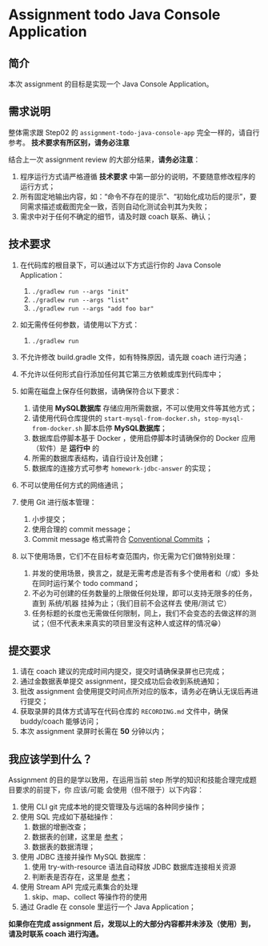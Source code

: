 # Assignment todo Java Console Application

## 简介

本次 assignment 的目标是实现一个 Java Console Application。

## 需求说明

整体需求跟 Step02 的 `assignment-todo-java-console-app` 完全一样的，请自行参考。 **技术要求有所区别，请务必注意**

结合上一次 assignment review 的大部分结果，**请务必注意**：

1. 程序运行方式请严格遵循 **技术要求** 中第一部分的说明，不要随意修改程序的运行方式；
1. 所有固定地输出内容，如：“命令不存在的提示”、“初始化成功后的提示”，要同需求描述或截图完全一致，否则自动化测试会判其为失败；
1. 需求中对于任何不确定的细节，请及时跟 coach 联系、确认；

## 技术要求

1. 在代码库的根目录下，可以通过以下方式运行你的 Java Console Application：
   1. `./gradlew run --args "init"`
   1. `./gradlew run --args "list"`
   1. `./gradlew run --args "add foo bar"`
1. 如无需传任何参数，请使用以下方式：
   1. `./gradlew run`
1. 不允许修改 build.gradle 文件，如有特殊原因，请先跟 coach 进行沟通；
1. 不允许以任何形式自行添加任何其它第三方依赖或库到代码库中；
1. 如需在磁盘上保存任何数据，请确保符合以下要求：
   1. 请使用 **MySQL数据库** 存储应用所需数据，不可以使用文件等其他方式；
   1. 请使用代码仓库提供的 `start-mysql-from-docker.sh`，`stop-mysql-from-docker.sh` 脚本启停 **MySQL数据库**；
   1. 数据库启停脚本基于 Docker ，使用启停脚本时请确保你的 Docker 应用（软件）是 **运行中** 的
   1. 所需的数据库表结构，请自行设计及创建；
   1. 数据库的连接方式可参考 `homework-jdbc-answer` 的实现；
1. 不可以使用任何方式的网络通讯；

1. 使用 Git 进行版本管理：
   1. 小步提交；
   1. 使用合理的 commit message；
   1. Commit message 格式需符合 [Conventional Commits](https://www.conventionalcommits.org/) ；
1. 以下使用场景，它们不在目标考查范围内，你无需为它们做特别处理：
   1. 并发的使用场景，换言之，就是无需考虑是否有多个使用者和（/或）多处在同时运行某个 todo command；
   1. 不必为可创建的任务数量的上限做任何处理，即可以支持无限多的任务，直到 系统/机器 挂掉为止；（我们目前不会这样去 使用/测试 它）
   1. 任务标题的长度也无需做任何限制，同上，我们不会变态的去做这样的测试；（但不代表未来真实的项目里没有这种人或这样的情况😁）

## 提交要求

1. 请在 coach 建议的完成时间内提交，提交时请确保录屏也已完成；
1. 通过金数据表单提交 assignment，提交成功后会收到系统通知；
1. 批改 assignment 会使用提交时间点所对应的版本，请务必在确认无误后再进行提交；
1. 获取录屏的具体方式请写在代码仓库的 `RECORDING.md` 文件中，确保 buddy/coach 能够访问；
1. 本次 assignment 录屏时长需在 **50** 分钟以内；

## 我应该学到什么？

Assignment 的目的是学以致用，在运用当前 step 所学的知识和技能合理完成题目要求的前提下，你 应该/可能 会使用（但不限于）以下内容：

1. 使用 CLI git 完成本地的提交管理及与远端的各种同步操作；
1. 使用 SQL 完成如下基础操作：
   1. 数据的增删改查；
   1. 数据表的创建，这里是 [参考](https://www.liaoxuefeng.com/wiki/1177760294764384/1246617774585536)；
   1. 数据表的数据清理；
1. 使用 JDBC 连接并操作 MySQL 数据库：
   1. 使用 try-with-resource 语法自动释放 JDBC 数据库连接相关资源
   1. 判断表是否存在，这里是 [参考](https://www.baeldung.com/jdbc-check-table-exists)；
1. 使用 Stream API 完成元素集合的处理
   1. skip、map、collect 等操作符的使用
1. 通过 Gradle 在 console 里运行一个 Java Application；

**如果你在完成 assignment 后，发现以上的大部分内容都并未涉及（使用）到，请及时联系 coach 进行沟通。**
